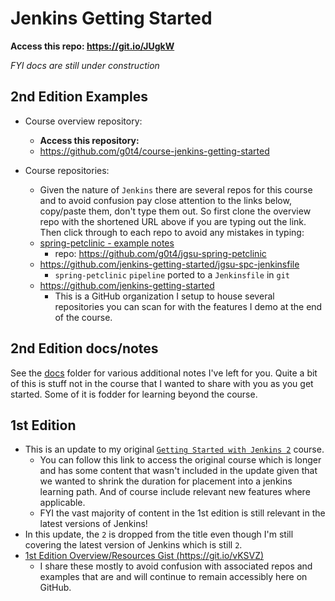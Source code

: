 # Jenkins Getting Started

**Access this repo: https://git.io/JUgkW**

_FYI docs are still under construction_

## 2nd Edition Examples

- Course overview repository:
  - **Access this repository:**
  - https://github.com/g0t4/course-jenkins-getting-started

- Course repositories:
  - Given the nature of `Jenkins` there are several repos for this course and to avoid confusion pay close attention to the links below, copy/paste them, don't type them out. So first clone the overview repo with the shortened URL above if you are typing out the link. Then click through to each repo to avoid any mistakes in typing:
  - [spring-petclinic - example notes](docs/spring-petclinic.md)
    - repo: https://github.com/g0t4/jgsu-spring-petclinic
  - https://github.com/jenkins-getting-started/jgsu-spc-jenkinsfile
    - `spring-petclinic` `pipeline` ported to a `Jenkinsfile` in `git`
  - https://github.com/jenkins-getting-started
    - This is a GitHub organization I setup to house several repositories you can scan for with the features I demo at the end of the course.

## 2nd Edition docs/notes

See the [docs](docs) folder for various additional notes I've left for you. Quite a bit of this is stuff not in the course that I wanted to share with you as you get started. Some of it is fodder for learning beyond the course. 

## 1st Edition

- This is an update to my original [`Getting Started with Jenkins 2`](https://www.pluralsight.com/courses/jenkins-2-getting-started) course.
  - You can follow this link to access the original course which is longer and has some content that wasn't included in the update given that we wanted to shrink the duration for placement into a jenkins learning path. And of course include relevant new features where applicable.
  - FYI the vast majority of content in the 1st edition is still relevant in the latest versions of Jenkins!
- In this update, the `2` is dropped from the title even though I'm still covering the latest version of Jenkins which is still `2`.
- [1st Edition Overview/Resources Gist (https://git.io/vKSVZ)](https://git.io/vKSVZ)
  - I share these mostly to avoid confusion with associated repos and examples that are and will continue to remain accessibly here on GitHub.
